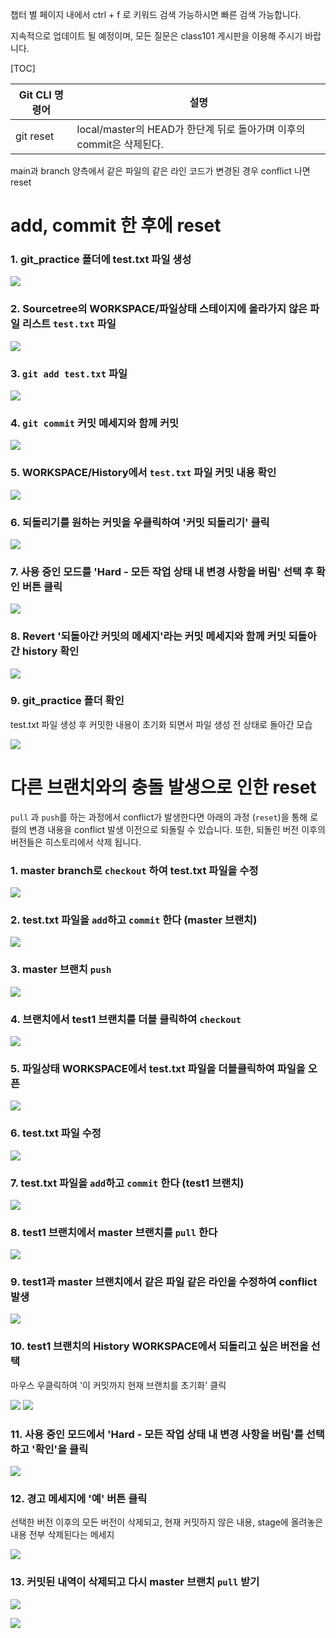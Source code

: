 챕터 별 페이지 내에서 ctrl + f 로 키워드 검색 가능하시면 빠른 검색 가능합니다. 

지속적으로 업데이트 될 예정이며, 모든 질문은 class101 게시판을 이용해 주시기 바랍니다. 

[TOC]

| Git CLI 명령어 | 설명 | 
| -------- | -------- |
| git reset       | local/master의 HEAD가 한단계 뒤로 돌아가며 이후의 commit은 삭제된다. |

main과 branch 양측에서 같은 파일의 같은 라인 코드가 변경된 경우 conflict 나면 reset

# add, commit 한 후에 reset
### 1. git_practice 폴더에 test.txt 파일 생성

![](https://wikidocs.net/images/page/104144/git_reset_add_commit_1.png)

### 2. Sourcetree의 WORKSPACE/파일상태 스테이지에 올라가지 않은 파일 리스트 `test.txt` 파일 

![](https://wikidocs.net/images/page/104144/git_reset_add_commit.png)

### 3. `git add test.txt` 파일 


![](https://wikidocs.net/images/page/104144/git_reset_add_commit_2.png)

### 4. `git commit` 커밋 메세지와 함께 커밋

![](https://wikidocs.net/images/page/104144/git_reset_add_commit_3.png)

### 5. WORKSPACE/History에서 `test.txt` 파일 커밋 내용 확인

![](https://wikidocs.net/images/page/104144/git_reset_add_commit_4.png)

### 6. 되돌리기를 원하는 커밋을 우클릭하여 '커밋 되돌리기' 클릭

![](https://wikidocs.net/images/page/104144/git_reset_add_commit_5.png)

### 7. 사용 중인 모드를 'Hard - 모든 작업 상태 내 변경 사항을 버림' 선택 후 확인 버튼 클릭

![](https://wikidocs.net/images/page/104144/git_reset_add_commit_6.png)

### 8. Revert '되돌아간 커밋의 메세지'라는 커밋 메세지와 함께 커밋 되돌아간 history 확인

![](https://wikidocs.net/images/page/104144/git_reset_add_commit_7.png)

### 9. git_practice 폴더 확인

test.txt 파일 생성 후 커밋한 내용이 초기화 되면서 파일 생성 전 상태로 돌아간 모습

![](https://wikidocs.net/images/page/104144/git_reset_add_commit_8.png)

# 다른 브랜치와의 충돌 발생으로 인한 reset
`pull` 과 `push`를 하는 과정에서 conflict가 발생한다면 아래의 과정 (`reset`)을 통해 로컬의 변경 내용을 conflict 발생 이전으로 되돌릴 수 있습니다. 또한, 되돌린 버전 이후의 버전들은 히스토리에서 삭제 됩니다.

### 1. master branch로 `checkout` 하여 test.txt 파일을 수정

![](https://wikidocs.net/images/page/104144/git_reset_2.png)

### 2. test.txt 파일을 `add`하고 `commit` 한다 (master 브랜치)

![](https://wikidocs.net/images/page/104144/git_reset_3.png)

### 3. master 브랜치 `push`

![](https://wikidocs.net/images/page/104144/git_reset_4.png)

### 4. 브랜치에서 test1 브랜치를 더블 클릭하여 `checkout`

![](https://wikidocs.net/images/page/104144/git_reset_5.png)

### 5. 파일상태 WORKSPACE에서 test.txt 파일을 더블클릭하여 파일을 오픈

![](https://wikidocs.net/images/page/104144/git_reset_6.png)

### 6. test.txt 파일 수정

![](https://wikidocs.net/images/page/104144/git_reset_7.png)

### 7. test.txt 파일을 `add`하고 `commit` 한다 (test1 브랜치)

![](https://wikidocs.net/images/page/104144/git_reset_8.png)

### 8. test1 브랜치에서 master 브랜치를 `pull` 한다

![](https://wikidocs.net/images/page/104144/git_reset_9.png)

### 9. test1과 master 브랜치에서 같은 파일 같은 라인을 수정하여 conflict 발생

![](https://wikidocs.net/images/page/104144/git_reset_10.png)

### 10. test1 브랜치의 History WORKSPACE에서 되돌리고 싶은 버전을 선택
마우스 우클릭하여 '이 커밋까지 현재 브랜치를 초기화' 클릭

![](https://wikidocs.net/images/page/104144/git_reset_20.png)
![](https://wikidocs.net/images/page/104144/git_reset_11.png)

### 11. 사용 중인 모드에서 'Hard - 모든 작업 상태 내 변경 사항을 버림'를 선택하고 '확인'을 클릭

![](https://wikidocs.net/images/page/104144/git_reset_12.png)

### 12. 경고 메세지에 '예' 버튼 클릭
선택한 버전 이후의 모든 버전이 삭제되고, 현재 커밋하지 않은 내용, stage에 올려놓은 내용 전부 삭제된다는 메세지  

![](https://wikidocs.net/images/page/104144/git_reset_13.png)

### 13. 커밋된 내역이 삭제되고 다시 master 브랜치 `pull` 받기



![](https://wikidocs.net/images/page/104144/git_reset_21.png)

![](https://wikidocs.net/images/page/104144/git_reset_22.png)
